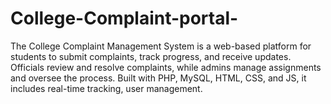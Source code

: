 # College-Complaint-portal-
The College Complaint Management System is a web-based platform for students to submit complaints, track progress, and receive updates. Officials review and resolve complaints, while admins manage assignments and oversee the process. Built with PHP, MySQL, HTML, CSS, and JS, it includes real-time tracking, user management. 
